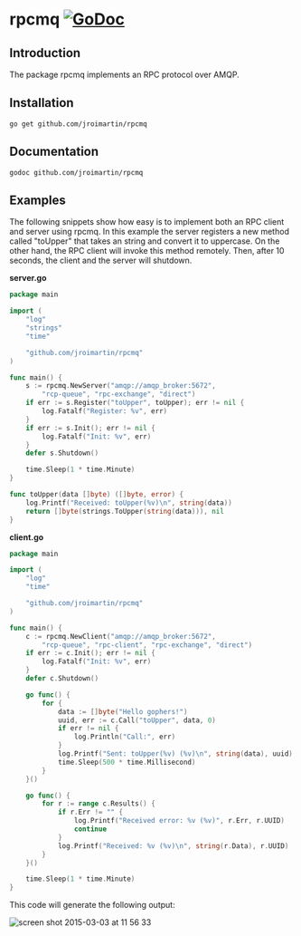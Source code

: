 # rpcmq [![GoDoc](https://godoc.org/github.com/jroimartin/rpcmq?status.svg)](https://godoc.org/github.com/jroimartin/rpcmq)

## Introduction

The package rpcmq implements an RPC protocol over AMQP.

## Installation

`go get github.com/jroimartin/rpcmq`

## Documentation

`godoc github.com/jroimartin/rpcmq`

## Examples

The following snippets show how easy is to implement both an RPC client and
server using rpcmq. In this example the server registers a new method called
"toUpper" that takes an string and convert it to uppercase. On the other hand,
the RPC client will invoke this method remotely. Then, after 10 seconds, the
client and the server will shutdown.

**server.go**

```go
package main

import (
	"log"
	"strings"
	"time"

	"github.com/jroimartin/rpcmq"
)

func main() {
	s := rpcmq.NewServer("amqp://amqp_broker:5672",
		"rcp-queue", "rpc-exchange", "direct")
	if err := s.Register("toUpper", toUpper); err != nil {
		log.Fatalf("Register: %v", err)
	}
	if err := s.Init(); err != nil {
		log.Fatalf("Init: %v", err)
	}
	defer s.Shutdown()

	time.Sleep(1 * time.Minute)
}

func toUpper(data []byte) ([]byte, error) {
	log.Printf("Received: toUpper(%v)\n", string(data))
	return []byte(strings.ToUpper(string(data))), nil
}
```

**client.go**

```go
package main

import (
	"log"
	"time"

	"github.com/jroimartin/rpcmq"
)

func main() {
	c := rpcmq.NewClient("amqp://amqp_broker:5672",
		"rcp-queue", "rpc-client", "rpc-exchange", "direct")
	if err := c.Init(); err != nil {
		log.Fatalf("Init: %v", err)
	}
	defer c.Shutdown()

	go func() {
		for {
			data := []byte("Hello gophers!")
			uuid, err := c.Call("toUpper", data, 0)
			if err != nil {
				log.Println("Call:", err)
			}
			log.Printf("Sent: toUpper(%v) (%v)\n", string(data), uuid)
			time.Sleep(500 * time.Millisecond)
		}
	}()

	go func() {
		for r := range c.Results() {
			if r.Err != "" {
				log.Printf("Received error: %v (%v)", r.Err, r.UUID)
				continue
			}
			log.Printf("Received: %v (%v)\n", string(r.Data), r.UUID)
		}
	}()

	time.Sleep(1 * time.Minute)
}
```

This code will generate the following output:

![screen shot 2015-03-03 at 11 56 33](https://cloud.githubusercontent.com/assets/1223476/6461024/73a3ea1e-c19c-11e4-9e4e-a385e9246178.png)
